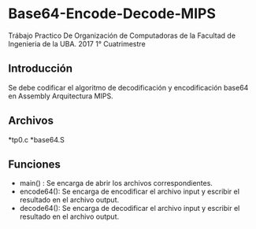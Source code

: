 # Base64-Encode-Decode-MIPS

Trábajo Practico De Organización de Computadoras de la Facultad de Ingenieria de la UBA. 2017 1° Cuatrimestre

## Introducción 

Se debe codificar el algoritmo de decodificación y encodificación base64 en Assembly Arquitectura MIPS.

## Archivos 

*tp0.c
*base64.S

## Funciones

* main() : Se encarga de abrir los archivos correspondientes.
* encode64(): Se encarga de encodificar el archivo input y escribir el resultado en el archivo output.
* decode64(): Se encarga de decodificar el archivo input y escribir el resultado en el archivo output.
